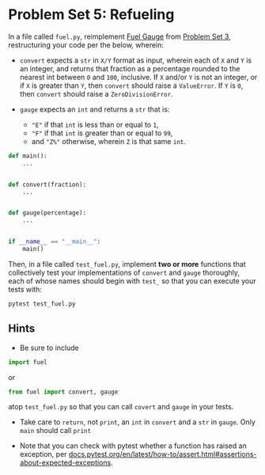 # Problem Set 5: Refueling

In a file called `fuel.py`, reimplement [Fuel Gauge](https://cs50.harvard.edu/python/2022/psets/3/fuel/) from [Problem Set 3](https://cs50.harvard.edu/python/2022/psets/3/), restructuring your code per the below, wherein:

* `convert` expects a `str` in `X/Y` format as input, wherein each of `X` and `Y` is an integer, and returns that fraction as a percentage rounded to the nearest int between `0` and `100`, inclusive. If `X` and/or `Y` is not an integer, or if `X` is greater than `Y`, then `convert` should raise a `ValueError`. If `Y` is `0`, then `convert` should raise a `ZeroDivisionError`.

* `gauge` expects an `int` and returns a `str` that is:

  * `"E"` if that `int` is less than or equal to `1`,
  * `"F"` if that `int` is greater than or equal to `99`,
  * and `"Z%"` otherwise, wherein `Z` is that same `int`.

```python
def main():
    ...


def convert(fraction):
    ...


def gauge(percentage):
    ...


if __name__ == "__main__":
    main()
```

Then, in a file called `test_fuel.py`, implement **two or more** functions that collectively test your implementations of `convert` and `gauge` thoroughly, each of whose names should begin with `test_` so that you can execute your tests with:

```bash
pytest test_fuel.py
```

## Hints

* Be sure to include

```python
import fuel
```

or

```python
from fuel import convert, gauge
```

atop `test_fuel.py` so that you can call `covert` and `gauge` in your tests.

* Take care to `return`, not `print`, an `int` in `convert` and a `str` in `gauge`. Only `main` should call `print`

* Note that you can check with pytest whether a function has raised an exception, per [docs.pytest.org/en/latest/how-to/assert.html#assertions-about-expected-exceptions](https://docs.pytest.org/en/latest/how-to/assert.html#assertions-about-expected-exceptions).
